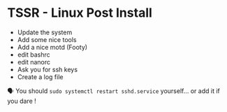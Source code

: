 ﻿# TSSR - Linux Post Install

- Update the system
- Add some nice tools
- Add a nice motd (Footy)
- edit bashrc
- edit nanorc
- Ask you for ssh keys
- Create a log file

🗣️ You should `sudo systemctl restart sshd.service` yourself... or add it if you dare !
